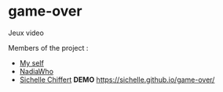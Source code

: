 # game-over
Jeux video

  Members of the project :

- <a href="https://github.com/slowl">My self</a>
- <a href="https://github.com/NadiaWho">NadiaWho</a>
- <a href="https://github.com/Sichelle">Sichelle Chiffert</a>
**DEMO**
https://sichelle.github.io/game-over/ 
